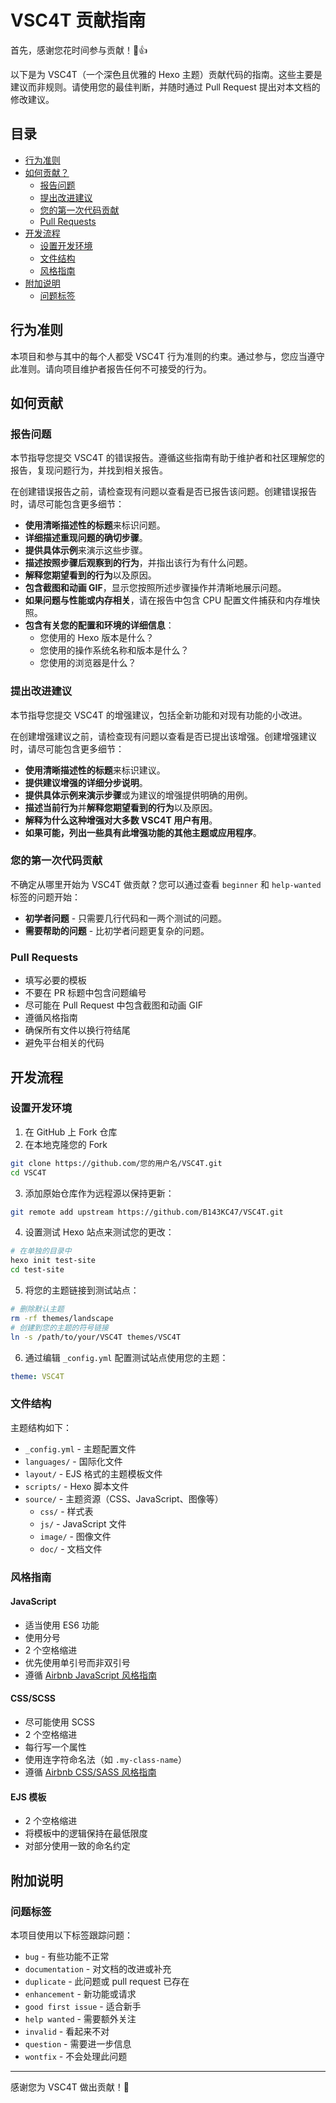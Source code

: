 # VSC4T 贡献指南

首先，感谢您花时间参与贡献！🎉👍

以下是为 VSC4T（一个深色且优雅的 Hexo 主题）贡献代码的指南。这些主要是建议而非规则。请使用您的最佳判断，并随时通过 Pull Request 提出对本文档的修改建议。

## 目录

- [行为准则](#行为准则)
- [如何贡献？](#如何贡献)
  - [报告问题](#报告问题)
  - [提出改进建议](#提出改进建议)
  - [您的第一次代码贡献](#您的第一次代码贡献)
  - [Pull Requests](#pull-requests)
- [开发流程](#开发流程)
  - [设置开发环境](#设置开发环境)
  - [文件结构](#文件结构)
  - [风格指南](#风格指南)
- [附加说明](#附加说明)
  - [问题标签](#问题标签)

## 行为准则

本项目和参与其中的每个人都受 VSC4T 行为准则的约束。通过参与，您应当遵守此准则。请向项目维护者报告任何不可接受的行为。

## 如何贡献

### 报告问题

本节指导您提交 VSC4T 的错误报告。遵循这些指南有助于维护者和社区理解您的报告，复现问题行为，并找到相关报告。

在创建错误报告之前，请检查现有问题以查看是否已报告该问题。创建错误报告时，请尽可能包含更多细节：

- **使用清晰描述性的标题**来标识问题。
- **详细描述重现问题的确切步骤**。
- **提供具体示例**来演示这些步骤。
- **描述按照步骤后观察到的行为**，并指出该行为有什么问题。
- **解释您期望看到的行为**以及原因。
- **包含截图和动画 GIF**，显示您按照所述步骤操作并清晰地展示问题。
- **如果问题与性能或内存相关**，请在报告中包含 CPU 配置文件捕获和内存堆快照。
- **包含有关您的配置和环境的详细信息**：
  - 您使用的 Hexo 版本是什么？
  - 您使用的操作系统名称和版本是什么？
  - 您使用的浏览器是什么？

### 提出改进建议

本节指导您提交 VSC4T 的增强建议，包括全新功能和对现有功能的小改进。

在创建增强建议之前，请检查现有问题以查看是否已提出该增强。创建增强建议时，请尽可能包含更多细节：

- **使用清晰描述性的标题**来标识建议。
- **提供建议增强的详细分步说明**。
- **提供具体示例来演示步骤**或为建议的增强提供明确的用例。
- **描述当前行为**并**解释您期望看到的行为**以及原因。
- **解释为什么这种增强对大多数 VSC4T 用户有用**。
- **如果可能，列出一些具有此增强功能的其他主题或应用程序**。

### 您的第一次代码贡献

不确定从哪里开始为 VSC4T 做贡献？您可以通过查看 `beginner` 和 `help-wanted` 标签的问题开始：

- **初学者问题** - 只需要几行代码和一两个测试的问题。
- **需要帮助的问题** - 比初学者问题更复杂的问题。

### Pull Requests

- 填写必要的模板
- 不要在 PR 标题中包含问题编号
- 尽可能在 Pull Request 中包含截图和动画 GIF
- 遵循风格指南
- 确保所有文件以换行符结尾
- 避免平台相关的代码

## 开发流程

### 设置开发环境

1. 在 GitHub 上 Fork 仓库
2. 在本地克隆您的 Fork
```bash
git clone https://github.com/您的用户名/VSC4T.git
cd VSC4T
```
3. 添加原始仓库作为远程源以保持更新：
```bash
git remote add upstream https://github.com/B143KC47/VSC4T.git
```

4. 设置测试 Hexo 站点来测试您的更改：
```bash
# 在单独的目录中
hexo init test-site
cd test-site
```

5. 将您的主题链接到测试站点：
```bash
# 删除默认主题
rm -rf themes/landscape
# 创建到您的主题的符号链接
ln -s /path/to/your/VSC4T themes/VSC4T
```

6. 通过编辑 `_config.yml` 配置测试站点使用您的主题：
```yaml
theme: VSC4T
```

### 文件结构

主题结构如下：

- `_config.yml` - 主题配置文件
- `languages/` - 国际化文件
- `layout/` - EJS 格式的主题模板文件
- `scripts/` - Hexo 脚本文件
- `source/` - 主题资源（CSS、JavaScript、图像等）
  - `css/` - 样式表
  - `js/` - JavaScript 文件
  - `image/` - 图像文件
  - `doc/` - 文档文件

### 风格指南

#### JavaScript

- 适当使用 ES6 功能
- 使用分号
- 2 个空格缩进
- 优先使用单引号而非双引号
- 遵循 [Airbnb JavaScript 风格指南](https://github.com/airbnb/javascript)

#### CSS/SCSS

- 尽可能使用 SCSS
- 2 个空格缩进
- 每行写一个属性
- 使用连字符命名法（如 `.my-class-name`）
- 遵循 [Airbnb CSS/SASS 风格指南](https://github.com/airbnb/css)

#### EJS 模板

- 2 个空格缩进
- 将模板中的逻辑保持在最低限度
- 对部分使用一致的命名约定

## 附加说明

### 问题标签

本项目使用以下标签跟踪问题：

- `bug` - 有些功能不正常
- `documentation` - 对文档的改进或补充
- `duplicate` - 此问题或 pull request 已存在
- `enhancement` - 新功能或请求
- `good first issue` - 适合新手
- `help wanted` - 需要额外关注
- `invalid` - 看起来不对
- `question` - 需要进一步信息
- `wontfix` - 不会处理此问题

---

感谢您为 VSC4T 做出贡献！🎉